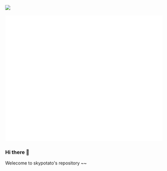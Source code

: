 <!--
**Leepro1234/Leepro1234** is a ✨ _special_ ✨ repository because its `README.md` (this file) appears on your GitHub profile.

Here are some ideas to get you started:

- 🔭 I’m currently working on ...
- 🌱 I’m currently learning ...
- 👯 I’m looking to collaborate on ...
- 🤔 I’m looking for help with ...
- 💬 Ask me about ...
- 📫 How to reach me: ...
- 😄 Pronouns: ...
- ⚡ Fun fact: ...
-->
<a href="버튼을 눌렀을 때 이동할 링크" target="https://pizza301.tistory.com"><img src="https://img.shields.io/badge/블로그-F55611?style=for-the-badge&logo=tistory&logoColor=222222"/></a>


![Metrics](https://github.com/Leepro1234/Leepro1234/blob/main/github-metrics.svg)

### Hi there 👋
Welecome to skypotato's repository ~~

<!--

참고

https://80000coding.oopy.io/865f4b2a-5198-49e8-a173-0f893a4fed45

--!>
